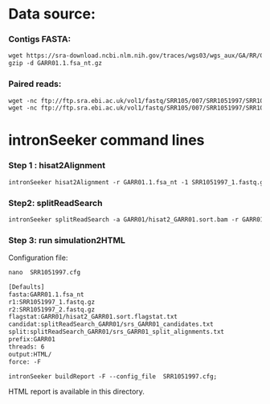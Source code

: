 Data source:
============

### Contigs FASTA: 

```diff
wget https://sra-download.ncbi.nlm.nih.gov/traces/wgs03/wgs_aux/GA/RR/GARR01/GARR01.1.fsa_nt.gz
gzip -d GARR01.1.fsa_nt.gz
```

### Paired reads:

```diff
wget -nc ftp://ftp.sra.ebi.ac.uk/vol1/fastq/SRR105/007/SRR1051997/SRR1051997_1.fastq.gz
wget -nc ftp://ftp.sra.ebi.ac.uk/vol1/fastq/SRR105/007/SRR1051997/SRR1051997_2.fastq.gz

```

intronSeeker command lines
============================

### Step 1 : hisat2Alignment

```diff
intronSeeker hisat2Alignment -r GARR01.1.fsa_nt -1 SRR1051997_1.fastq.gz -2 SRR1051997_2.fastq.gz --prefix GARR01 -o GARR01 -t 12
```

### Step2: splitReadSearch

```diff
intronSeeker splitReadSearch -a GARR01/hisat2_GARR01.sort.bam -r GARR01.1.fsa_nt --prefix GARR01 --output splitReadSearch_GARR01
```

### Step 3: run simulation2HTML

Configuration file:

```diff
nano  SRR1051997.cfg
```

```diff
[Defaults]
fasta:GARR01.1.fsa_nt
r1:SRR1051997_1.fastq.gz
r2:SRR1051997_2.fastq.gz
flagstat:GARR01/hisat2_GARR01.sort.flagstat.txt
candidat:splitReadSearch_GARR01/srs_GARR01_candidates.txt
split:splitReadSearch_GARR01/srs_GARR01_split_alignments.txt
prefix:GARR01
threads: 6                
output:HTML/
force: -F
```


```diff
intronSeeker buildReport -F --config_file  SRR1051997.cfg;

```

HTML report is available in this directory.
